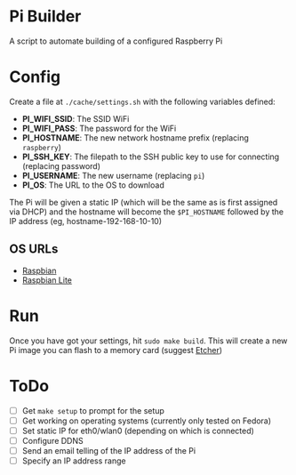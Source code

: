 # Pi Builder

A script to automate building of a configured Raspberry Pi

# Config

Create a file at `./cache/settings.sh` with the following variables defined:

- **PI_WIFI_SSID**: The SSID WiFi
- **PI_WIFI_PASS**: The password for the WiFi
- **PI_HOSTNAME**: The new network hostname prefix (replacing `raspberry`)
- **PI_SSH_KEY**: The filepath to the SSH public key to use for connecting (replacing password)
- **PI_USERNAME**: The new username (replacing `pi`)
- **PI_OS**: The URL to the OS to download

The Pi will be given a static IP (which will be the same as is first assigned
via DHCP) and the hostname will become the `$PI_HOSTNAME` followed by the IP
address (eg, hostname-192-168-10-10)

## OS URLs

- [Raspbian](https://downloads.raspberrypi.org/raspbian/images)
- [Raspbian Lite](https://downloads.raspberrypi.org/raspbian_lite/images)

# Run

Once you have got your settings, hit `sudo make build`. This will create
a new Pi image you can flash to a memory card (suggest
[Etcher](http://etcher.io))

# ToDo

- [ ] Get `make setup` to prompt for the setup
- [ ] Get working on operating systems (currently only tested on Fedora)
- [ ] Set static IP for eth0/wlan0 (depending on which is connected)
- [ ] Configure DDNS
- [ ] Send an email telling of the IP address of the Pi
- [ ] Specify an IP address range
